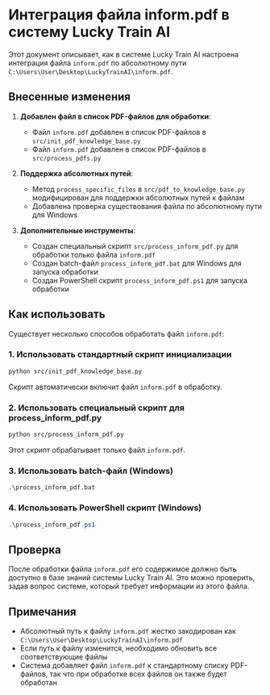 # Интеграция файла inform.pdf в систему Lucky Train AI

Этот документ описывает, как в системе Lucky Train AI настроена интеграция файла `inform.pdf` по абсолютному пути `C:\Users\User\Desktop\LuckyTrainAI\inform.pdf`.

## Внесенные изменения

1. **Добавлен файл в список PDF-файлов для обработки**:
   - Файл `inform.pdf` добавлен в список PDF-файлов в `src/init_pdf_knowledge_base.py`
   - Файл `inform.pdf` добавлен в список PDF-файлов в `src/process_pdfs.py`

2. **Поддержка абсолютных путей**:
   - Метод `process_specific_files` в `src/pdf_to_knowledge_base.py` модифицирован для поддержки абсолютных путей к файлам
   - Добавлена проверка существования файла по абсолютному пути для Windows

3. **Дополнительные инструменты**:
   - Создан специальный скрипт `src/process_inform_pdf.py` для обработки только файла `inform.pdf`
   - Создан batch-файл `process_inform_pdf.bat` для Windows для запуска обработки
   - Создан PowerShell скрипт `process_inform_pdf.ps1` для запуска обработки

## Как использовать

Существует несколько способов обработать файл `inform.pdf`:

### 1. Использовать стандартный скрипт инициализации

```bash
python src/init_pdf_knowledge_base.py
```

Скрипт автоматически включит файл `inform.pdf` в обработку.

### 2. Использовать специальный скрипт для process_inform_pdf.py

```bash
python src/process_inform_pdf.py
```

Этот скрипт обрабатывает только файл `inform.pdf`.

### 3. Использовать batch-файл (Windows)

```
.\process_inform_pdf.bat
```

### 4. Использовать PowerShell скрипт (Windows)

```powershell
.\process_inform_pdf.ps1
```

## Проверка

После обработки файла `inform.pdf` его содержимое должно быть доступно в базе знаний системы Lucky Train AI. Это можно проверить, задав вопрос системе, который требует информации из этого файла.

## Примечания

- Абсолютный путь к файлу `inform.pdf` жестко закодирован как `C:\Users\User\Desktop\LuckyTrainAI\inform.pdf`
- Если путь к файлу изменится, необходимо обновить все соответствующие файлы
- Система добавляет файл `inform.pdf` к стандартному списку PDF-файлов, так что при обработке всех файлов он также будет обработан 
